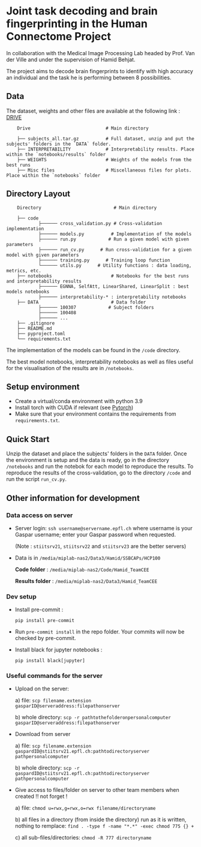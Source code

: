 # Joint task decoding and brain fingerprinting in the Human Connectome Project

In collaboration with the Medical Image Processing Lab headed by Prof. Van der Ville and under the supervision of Hamid Behjat.

The project aims to decode brain fingerprints to identify with high accuracy an individual and the task he is performing between 8 possibilities.

## Data

The dataset, weights and other files are available at the following link : [DRIVE](https://drive.google.com/drive/folders/1IIhq2hCqzllpcvsiw3aTDlshQc6jvX5W?usp=sharing)

        Drive                            # Main directory

        ├── subjects_all.tar.gz          # Full dataset, unzip and put the subjects' folders in the `DATA` folder.
        ├── INTERPRETABILITY             # Interpretability results. Place within the `notebooks/results` folder
        ├── WEIGHTS                      # Weights of the models from the best runs
        ├── Misc files                   # Miscellaneous files for plots. Place within the `notebooks` folder

## Directory Layout

        Directory                           # Main directory

        ├── code
                ├────── cross_validation.py # Cross-validation implementation
                ├────── models.py          # Implementation of the models
                ├────── run.py            # Run a given model with given parameters
                ├────── run_cv.py      # Run cross-validation for a given model with given parameters
                ├────── training.py      # Training loop function
                └────── utils.py      # Utility functions : data loading, metrics, etc.
        ├── notebooks                      # Notebooks for the best runs and interpretability results
                ├────── EGNNA, SelfAtt, LinearShared, LinearSplit : best models notebooks
                ├────── interpretability-* : interpretability notebooks
        ├── DATA                           # Data folder
                ├────── 100307            # Subject folders
                ├────── 100408
                ├────── ...
        ├── .gitignore
        ├── README.md
        ├── pyproject.toml
        └── requirements.txt

The implementation of the models can be found in the `/code` directory.

The best model notebooks, interpretability notebooks as well as files useful for the visualisation of the results are in `/notebooks`.

## Setup environment

- Create a virtual/conda environment with python 3.9
- Install torch with CUDA if relevant (see [Pytorch](https://pytorch.org/get-started/locally/))
- Make sure that your environment contains the requirements from `requirements.txt`.

## Quick Start

Unzip the dataset and place the subjects' folders in the `DATA` folder.
Once the environment is setup and the data is ready, go in the directory `/notebooks` and run the notebok for each model to reproduce the results.
To reproduce the results of the cross-validation, go to the directory `/code` and run the script `run_cv.py`.

## Other information for development

### Data access on server

* Server login:
`ssh username@servername.epfl.ch`
where username is your Gaspar username; enter your Gaspar password when requested.

    (Note : `stiitsrv21`, `stiitsrv22` and `stiitsrv23` are the better servers)

* Data is in `/media/miplab-nas2/Data3/Hamid/SSBCAPs/HCP100`

    **Code folder** :
    `/media/miplab-nas2/Code/Hamid_TeamCEE`

    **Results folder** :
    `/media/miplab-nas2/Data3/Hamid_TeamCEE`

### Dev setup

* Install pre-commit :

    `pip install pre-commit`

* Run `pre-commit install` in the repo folder.
Your commits will now be checked by pre-commit.

* Install black for jupyter notebooks :

    `pip install black[jupyter]`

### Useful commands for the server

* Upload on the server:

    a) file:
   `scp filename.extension gasparID@serveraddress:filepathonserver`

    b)  whole directory:
 `scp -r pathtothefolderonpersonalcomputer gasparID@serveraddress:filepathonserver`

* Download from server

    a) file:  `scp filename.extension gaspardID@stiitsrv21.epfl.ch:pathtodirectoryserver pathpersonalcomputer`

    b)  whole directory:
   `scp -r gaspardID@stiitsrv21.epfl.ch:pathtodirectoryserver pathpersonalcomputer`


* Give access to files/folder on server to other team members when created !! not forget !

    a) file:  `chmod u=rwx,g=rwx,o=rwx filename/directoryname`

    b) all files in a directory (from inside the directory) run as it is written, nothing to remplace:  `find . -type f -name "*.*" -exec chmod 775 {} +`

    c) all sub-files/directories:  `chmod -R 777 directoryname`
